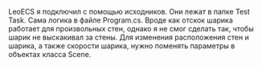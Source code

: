 LeoECS я подключил с помощью исходников. Они лежат в папке Test Task. Сама логика в файле Program.cs.
Вроде как отскок шарика работает для произвольных стен, однако я не смог сделать так, чтобы шарик не выскакивал за стены.
Для изменения расположения стен и шарика, а также скорости шарика, нужно поменять параметры в объектах класса Scene.
